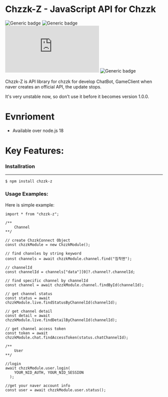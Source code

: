 # Chzzk-Z - JavaScript API for Chzzk

![Generic badge](https://img.shields.io/badge/npm-v0.0.10-green.svg?logo=npm)
![Generic badge](https://img.shields.io/badge/License-MIT-blue.svg)
![Generic badge](https://img.shields.io/badge/nodejs-^18.x-blue.svg?logo=node.js)
![Generic badge](https://img.shields.io/badge/PRs-welcome🙏-blue.svg)
<br><br>
Chzzk-Z is API library for chzzk for develop ChatBot, GameClient
when naver creates an official API, the update stops. <br>

It's very unstable now, so don't use it before it becomes version 1.0.0.

# Evnrioment

- Available over node.js 18

# Key Features:

### Installration

<hr>

```
$ npm install chzzk-z
```

### Usage Examples:

Here is simple example:

```
import * from "chzzk-z";

/**
    Channel
**/

// create ChzzkConnect Object
const chzzkModule = new ChzzkModule();

// find channles by string keyword
const channels = await chzzkModule.channel.find("침착맨");

// channelId
const channelId = channels["data"][0]?.channel?.channelId;

// find specific channel by channelId
const channel = await chzzkModule.channel.findById(channelId);

// get channel status
const status = await chzzkModule.live.findStatusByChannelId(channelId);

// get channel detail
const detail = await chzzkModule.live.findDetailByChannelId(channelId);

// get channel access token
const token = await chzzkModule.chat.findAccessToken(status.chatChannelId);

/**
    User
**/

//login
await chzzkModule.user.login(
    YOUR_NID_AUTH, YOUR_NID_SESSION
  );

//get your naver account info
const user = await chzzkModule.user.status();



```
